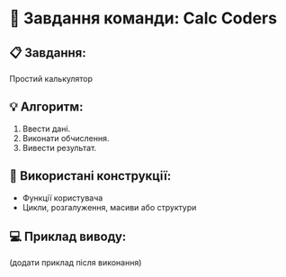 # 🧩 Завдання команди: Calc Coders

## 📋 Завдання:
Простий калькулятор

## 💡 Алгоритм:
1. Ввести дані.
2. Виконати обчислення.
3. Вивести результат.

## 🧠 Використані конструкції:
- Функції користувача
- Цикли, розгалуження, масиви або структури

## 💻 Приклад виводу:
(додати приклад після виконання)
